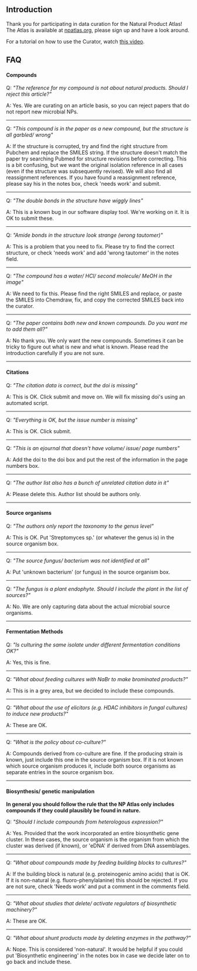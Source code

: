 ## Introduction

Thank you for participating in data curation for the Natural Product
Atlas! The Atlas is available at [npatlas.org](npatlas.org), please
sign up and have a look around.

For a tutorial on how to use the Curator, watch [this video](https://youtu.be/DMpSUehCOI4).

## FAQ

#### Compounds

Q: _"The reference for my compound is not about natural products.
Should I reject this article?"_

A: Yes. We are curating on an article basis, so you can reject papers that do
not report new microbial NPs.

---

Q: _"This compound is in the paper as a new compound, but the structure is all
garbled/ wrong"_

A: If the structure is corrupted, try and find the right structure from
Pubchem and replace the SMILES string. If the structure doesn't match the
paper try searching Pubmed for structure revisions before correcting. This is
a bit confusing, but we want the original isolation reference in all cases
(even if the structure was subsequently revised). We will also find all
reassignment references. If you have found a reassignment reference, please say
his in the notes box, check 'needs work' and submit.

---

Q: _"The double bonds in the structure have wiggly lines"_

A: This is a known bug in our software display tool. We're working on it. It is
OK to submit these.

---

Q: _"Amide bonds in the structure look strange (wrong tautomer)"_

A: This is a problem that you need to fix. Please try to find the correct
structure, or check 'needs work' and add 'wrong tautomer' in the notes field.

---

Q: _"The compound has a water/ HCl/ second molecule/ MeOH in the image"_

A: We need to fix this. Please find the right SMILES and replace, or paste the
SMILES into Chemdraw, fix, and copy the corrected SMILES back into the curator.

---

Q: _"The paper contains both new and known compounds. Do you want me to add
them all?"_

A: No thank you. We only want the new compounds. Sometimes it can be tricky to
figure out what is new and what is known. Please read the introduction
carefully if you are not sure.

---

#### Citations

Q: _"The citation data is correct, but the doi is missing"_

A: This is OK. Click submit and move on. We will fix missing doi's using an
automated script.

---

Q: _"Everything is OK, but the issue number is missing"_

A: This is OK. Click submit.

---

Q: _"This is an ejournal that doesn't have volume/ issue/ page numbers"_

A: Add the doi to the doi box and put the rest of the information in the page
numbers box.

---

Q: _"The author list also has a bunch of unrelated citation data in it"_

A: Please delete this. Author list should be authors only.


---

#### Source organisms

Q: _"The authors only report the taxonomy to the genus level"_

A: This is OK. Put 'Streptomyces sp.' (or whatever the genus is) in the source
organism box.

---

Q: _"The source fungus/ bacterium was not identified at all"_

A: Put 'unknown bacterium' (or fungus) in the source organism box.

---

Q: _"The fungus is a plant endophyte. Should I include the plant in the list
of sources?"_

A: No. We are only capturing data about the actual microbial source organisms.

---

#### Fermentation Methods

Q: _"Is culturing the same isolate under different fermentation conditions
OK?"_

A: Yes, this is fine.

---

Q: _"What about feeding cultures with NaBr to make brominated products?"_

A: This is in a grey area, but we decided to include these compounds.

---

Q: _"What about the use of elicitors (e.g. HDAC inhibitors in fungal cultures)
to induce new products?"_

A: These are OK.

---

Q: _"What is the policy about co-culture?"_

A: Compounds derived from co-culture are fine. If the producing strain is
known, just include this one in the source organism box. If it is not known
which source organism produces it, include both source organisms as separate
entries in the source organism box.

---

#### Biosynthesis/ genetic manipulation

__In general you should follow the rule that the NP Atlas only includes
compounds if they could plausibly be found in nature.__

Q: _"Should I include compounds from heterologous expression?"_

A: Yes. Provided that the work incorporated an entire biosynthetic gene
cluster. In these cases, the source organism is the organism from which
the cluster was derived (if known), or 'eDNA' if derived from DNA assemblages.

---

Q: _"What about compounds made by feeding building blocks to cultures?"_

A: If the building block is natural (e.g. proteinogenic amino acids) that is
OK. If it is non-natural (e.g. fluoro-phenylalanine) this should be rejected.
If you are not sure, check 'Needs work' and put a comment in the comments field.

---

Q: _"What about studies that delete/ activate regulators of biosynthetic
machinery?"_

A: These are OK.

---

Q: _"What about shunt products made by deleting enzymes in the pathway?"_

A: Nope. This is considered 'non-natural'. It would be helpful if you could put
'Biosynthetic engineering' in the notes box in case we decide later on to go
back and include these.
